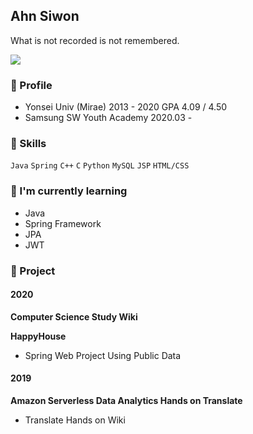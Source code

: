 ## Ahn Siwon

What is not recorded is not remembered.

![](https://github-readme-stats.vercel.app/api?username=ssibongee&show_icons=true)

### 🎈 Profile 

* Yonsei Univ (Mirae) 2013 - 2020 GPA 4.09 / 4.50
* Samsung SW Youth Academy 2020.03 - 

### 🧩 Skills 

`Java` `Spring` `C++` `C` `Python` `MySQL` `JSP` `HTML/CSS` 

### 🌱 I'm currently learning 

* Java 
* Spring Framework
* JPA
* JWT 

### 📌 Project 

#### 2020
**Computer Science Study Wiki**

**HappyHouse**
* Spring Web Project Using Public Data



#### 2019
**Amazon Serverless Data Analytics Hands on Translate**
* Translate Hands on Wiki

<!--
**doiiollo/doiiollo** is a ✨ _special_ ✨ repository because its `README.md` (this file) appears on your GitHub profile.

Here are some ideas to get you started:

- 🔭 I’m currently working on ...
- 🌱 I’m currently learning ...
- 👯 I’m looking to collaborate on ...
- 🤔 I’m looking for help with ...
- 💬 Ask me about ...
- 📫 How to reach me: ...
- 😄 Pronouns: ...
- ⚡ Fun fact: ...
-->
